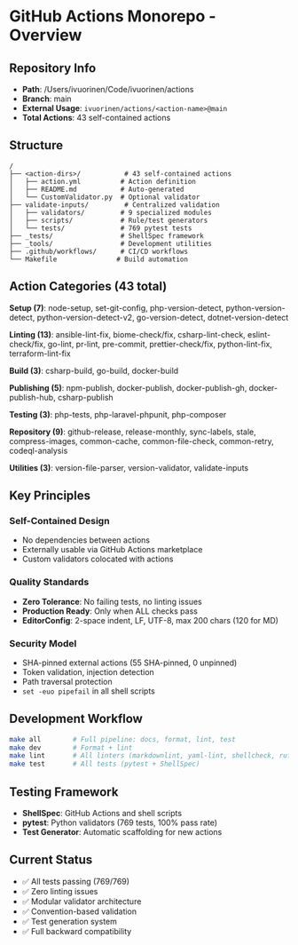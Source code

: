 # GitHub Actions Monorepo - Overview

## Repository Info

- **Path**: /Users/ivuorinen/Code/ivuorinen/actions
- **Branch**: main
- **External Usage**: `ivuorinen/actions/<action-name>@main`
- **Total Actions**: 43 self-contained actions

## Structure

```text
/
├── <action-dirs>/           # 43 self-contained actions
│   ├── action.yml          # Action definition
│   ├── README.md           # Auto-generated
│   └── CustomValidator.py  # Optional validator
├── validate-inputs/         # Centralized validation
│   ├── validators/         # 9 specialized modules
│   ├── scripts/            # Rule/test generators
│   └── tests/              # 769 pytest tests
├── _tests/                 # ShellSpec framework
├── _tools/                 # Development utilities
├── .github/workflows/      # CI/CD workflows
└── Makefile               # Build automation
```

## Action Categories (43 total)

**Setup (7)**: node-setup, set-git-config, php-version-detect, python-version-detect, python-version-detect-v2, go-version-detect, dotnet-version-detect

**Linting (13)**: ansible-lint-fix, biome-check/fix, csharp-lint-check, eslint-check/fix, go-lint, pr-lint, pre-commit, prettier-check/fix, python-lint-fix, terraform-lint-fix

**Build (3)**: csharp-build, go-build, docker-build

**Publishing (5)**: npm-publish, docker-publish, docker-publish-gh, docker-publish-hub, csharp-publish

**Testing (3)**: php-tests, php-laravel-phpunit, php-composer

**Repository (9)**: github-release, release-monthly, sync-labels, stale, compress-images, common-cache, common-file-check, common-retry, codeql-analysis

**Utilities (3)**: version-file-parser, version-validator, validate-inputs

## Key Principles

### Self-Contained Design

- No dependencies between actions
- Externally usable via GitHub Actions marketplace
- Custom validators colocated with actions

### Quality Standards

- **Zero Tolerance**: No failing tests, no linting issues
- **Production Ready**: Only when ALL checks pass
- **EditorConfig**: 2-space indent, LF, UTF-8, max 200 chars (120 for MD)

### Security Model

- SHA-pinned external actions (55 SHA-pinned, 0 unpinned)
- Token validation, injection detection
- Path traversal protection
- `set -euo pipefail` in all shell scripts

## Development Workflow

```bash
make all        # Full pipeline: docs, format, lint, test
make dev        # Format + lint
make lint       # All linters (markdownlint, yaml-lint, shellcheck, ruff)
make test       # All tests (pytest + ShellSpec)
```

## Testing Framework

- **ShellSpec**: GitHub Actions and shell scripts
- **pytest**: Python validators (769 tests, 100% pass rate)
- **Test Generator**: Automatic scaffolding for new actions

## Current Status

- ✅ All tests passing (769/769)
- ✅ Zero linting issues
- ✅ Modular validator architecture
- ✅ Convention-based validation
- ✅ Test generation system
- ✅ Full backward compatibility
